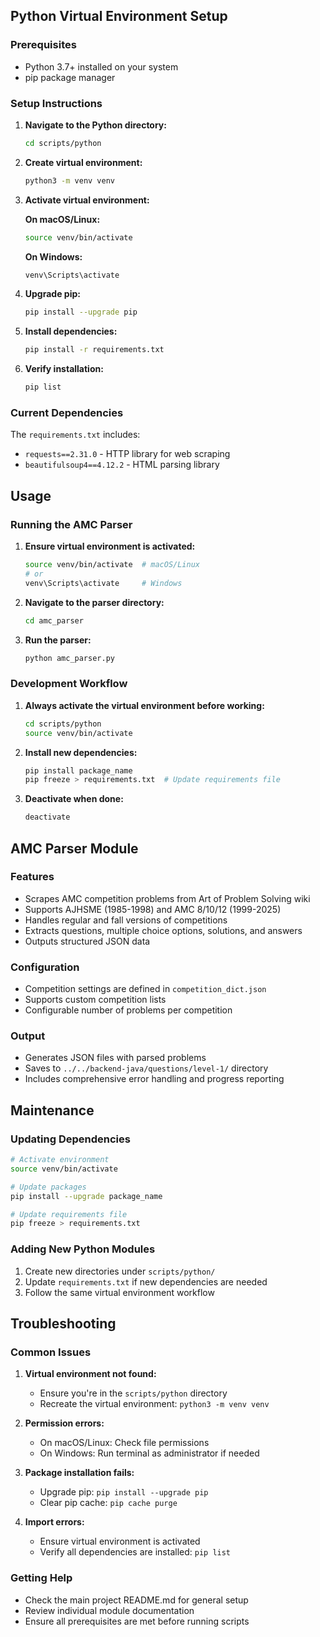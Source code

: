 ## Python Virtual Environment Setup

### Prerequisites
- Python 3.7+ installed on your system
- pip package manager

### Setup Instructions

1. **Navigate to the Python directory:**
   ```bash
   cd scripts/python
   ```

2. **Create virtual environment:**
   ```bash
   python3 -m venv venv
   ```

3. **Activate virtual environment:**
   
   **On macOS/Linux:**
   ```bash
   source venv/bin/activate
   ```
   
   **On Windows:**
   ```bash
   venv\Scripts\activate
   ```

4. **Upgrade pip:**
   ```bash
   pip install --upgrade pip
   ```

5. **Install dependencies:**
   ```bash
   pip install -r requirements.txt
   ```

6. **Verify installation:**
   ```bash
   pip list
   ```

### Current Dependencies

The `requirements.txt` includes:
- `requests==2.31.0` - HTTP library for web scraping
- `beautifulsoup4==4.12.2` - HTML parsing library

## Usage

### Running the AMC Parser

1. **Ensure virtual environment is activated:**
   ```bash
   source venv/bin/activate  # macOS/Linux
   # or
   venv\Scripts\activate     # Windows
   ```

2. **Navigate to the parser directory:**
   ```bash
   cd amc_parser
   ```

3. **Run the parser:**
   ```bash
   python amc_parser.py
   ```

### Development Workflow

1. **Always activate the virtual environment before working:**
   ```bash
   cd scripts/python
   source venv/bin/activate
   ```

2. **Install new dependencies:**
   ```bash
   pip install package_name
   pip freeze > requirements.txt  # Update requirements file
   ```

3. **Deactivate when done:**
   ```bash
   deactivate
   ```

## AMC Parser Module

### Features
- Scrapes AMC competition problems from Art of Problem Solving wiki
- Supports AJHSME (1985-1998) and AMC 8/10/12 (1999-2025)
- Handles regular and fall versions of competitions
- Extracts questions, multiple choice options, solutions, and answers
- Outputs structured JSON data

### Configuration
- Competition settings are defined in `competition_dict.json`
- Supports custom competition lists
- Configurable number of problems per competition

### Output
- Generates JSON files with parsed problems
- Saves to `../../backend-java/questions/level-1/` directory
- Includes comprehensive error handling and progress reporting

## Maintenance

### Updating Dependencies
```bash
# Activate environment
source venv/bin/activate

# Update packages
pip install --upgrade package_name

# Update requirements file
pip freeze > requirements.txt
```

### Adding New Python Modules
1. Create new directories under `scripts/python/`
2. Update `requirements.txt` if new dependencies are needed
3. Follow the same virtual environment workflow

## Troubleshooting

### Common Issues

1. **Virtual environment not found:**
   - Ensure you're in the `scripts/python` directory
   - Recreate the virtual environment: `python3 -m venv venv`

2. **Permission errors:**
   - On macOS/Linux: Check file permissions
   - On Windows: Run terminal as administrator if needed

3. **Package installation fails:**
   - Upgrade pip: `pip install --upgrade pip`
   - Clear pip cache: `pip cache purge`

4. **Import errors:**
   - Ensure virtual environment is activated
   - Verify all dependencies are installed: `pip list`

### Getting Help
- Check the main project README.md for general setup
- Review individual module documentation
- Ensure all prerequisites are met before running scripts 